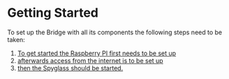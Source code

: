 # Getting Started

To set up the Bridge with all its components the following steps need to be taken:

1. [To get started the Raspberry PI first needs to be set up](setupraspberrypi.md)
2. [afterwards access from the internet is to be set up](../Pirate-Map/10-map-getting-started.md)
3. [then the Spyglass should be started.](../Pirate-Spyglass/10-spyglass-getting-started.md)

